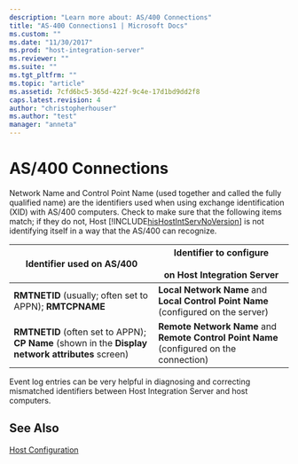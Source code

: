 ```yaml
---
description: "Learn more about: AS/400 Connections"
title: "AS-400 Connections1 | Microsoft Docs"
ms.custom: ""
ms.date: "11/30/2017"
ms.prod: "host-integration-server"
ms.reviewer: ""
ms.suite: ""
ms.tgt_pltfrm: ""
ms.topic: "article"
ms.assetid: 7cfd6bc5-365d-422f-9c4e-17d1bd9dd2f8
caps.latest.revision: 4
author: "christopherhouser"
ms.author: "test"
manager: "anneta"
---
```

# AS/400 Connections
Network Name and Control Point Name (used together and called the fully qualified name) are the identifiers used when using exchange identification (XID) with AS/400 computers. Check to make sure that the following items match; if they do not, Host [!INCLUDE[hisHostIntServNoVersion](../includes/hishostintservnoversion-md.md)] is not identifying itself in a way that the AS/400 can recognize.  
  
|Identifier used on AS/400|Identifier to configure<br /><br /> on Host Integration Server|  
|--------------------------------|------------------------------------------------------------|  
|**RMTNETID** (usually; often set to APPN); **RMTCPNAME**|**Local Network Name** and **Local Control Point Name** (configured on the server)|  
|**RMTNETID** (often set to APPN); **CP Name** (shown in the **Display network attributes** screen)|**Remote Network Name** and **Remote Control Point Name** (configured on the connection)|  
  
 Event log entries can be very helpful in diagnosing and correcting mismatched identifiers between Host Integration Server and host computers.  
  
## See Also  
 [Host Configuration](../core/host-configuration1.md)
